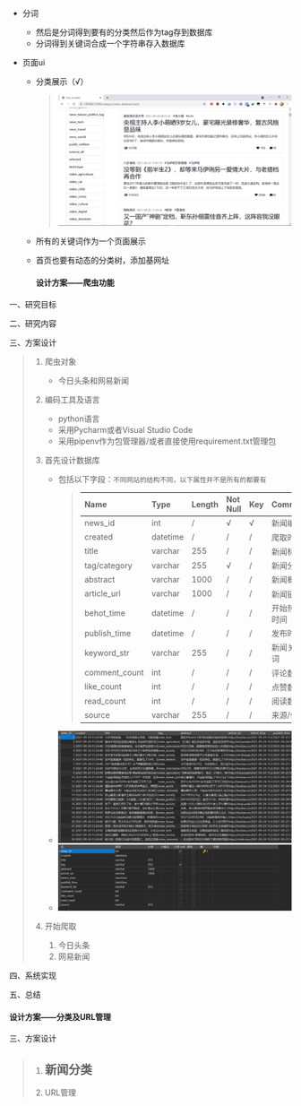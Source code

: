 - 分词

  - 然后是分词得到要有的分类然后作为tag存到数据库
  - 分词得到关键词合成一个字符串存入数据库

- 页面ui

  - 分类展示（√）

    > ![display.png](img/display.png)

  - 所有的关键词作为一个页面展示

  - 首页也要有动态的分类树，添加基网址
  
    #### 								设计方案——爬虫功能

一、研究目标

> 

二、研究内容

三、方案设计

> 1. 爬虫对象
>    - 今日头条和网易新闻
>    
> 2. 编码工具及语言
>
>    - python语言
>    - 采用Pycharm或者Visual Studio Code
>    - 采用pipenv作为包管理器/或者直接使用requirement.txt管理包
>
> 3. 首先设计数据库
>    - 包括以下字段：`不同网站的结构不同，以下属性并不是所有的都要有`
>      > | Name          | Type     | Length | Not Null | Key  | Comment      |
>      > | ------------- | -------- | ------ | -------- | ---- | ------------ |
>      > | news_id       | int      | /      | √        | √    | 新闻编号     |
>      > | created       | datetime | /      | /        | /    | 爬取时间     |
>      > | title         | varchar  | 255    | /        | /    | 新闻标题     |
>      > | tag/category  | varchar  | 255    | √        | /    | 新闻分类     |
>      > | abstract      | varchar  | 1000   | /        | /    | 新闻概要     |
>      > | article_url   | varchar  | 1000   | /        | /    | 新闻链接     |
>      > | behot_time    | datetime | /      | /        | /    | 开始热门时间 |
>      > | publish_time  | datetime | /      | /        | /    | 发布时间     |
>      > | keyword_str   | varchar  | 255    | /        | /    | 新闻关键词   |
>      > | comment_count | int      | /      | /        | /    | 评论数       |
>      > | like_count    | int      | /      | /        | /    | 点赞数       |
>      > | read_count    | int      | /      | /        | /    | 阅读数       |
>      > | source        | varchar  | 255    | /        | /    | 来源/作者    |
>     - ![database image](img/database.png)
>     - ![database image](img/database.design.png)
> 4. 开始爬取
>
>    1. 今日头条
>    2. 网易新闻

四、系统实现

五、总结



#### 						设计方案——分类及URL管理

三、方案设计

> 1. 新闻分类
>    - 
> 2. URL管理

